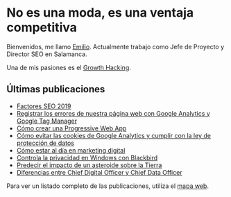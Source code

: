 # No es una moda, es una ventaja competitiva

Bienvenidos, me llamo <a href="https://emirodgar.com">Emilio</a>. Actualmente trabajo como Jefe de Proyecto y Director SEO en Salamanca. 

Una de mis pasiones es el <a href="https://emirodgar.es">Growth Hacking</a>.

<h2>Últimas publicaciones</h2>

- [Factores SEO 2019](marketing-digital/factores-seo-2019)
- [Registrar los errores de nuestra página web con Google Analytics y Google Tag Manager](marketing-digital/registrar-errores-web-con-google-analytics-tag-manager.md)
- [Cómo crear una Progressive Web App](tecnologia/como-crear-una-progressive-web-app.md)
- [Cómo evitar las cookies de Google Analytics y cumplir con la ley de protección de datos](marketing-digital/como-evitar-cookies-google-analytics-cumplir-ley-proteccion-datos)
- [Cómo estar al día en marketing digital](marketing-digital/como-estar-al-dia-en-marketing-digital)
- [Controla la privacidad en Windows con Blackbird](tecnologia/controla-la-privacidad-en-windows-con-blackbird)
- [Predecir el impacto de un asteroide sobre la Tierra](tecnologia/predecir-impacto-de-asteroide-en-la-tierra)
- [Diferencias entre Chief Digital Officer y Chief Data Officer](estrategia/diferencia-chief-data-officer-chief-digital-officer)


Para ver un listado completo de las publicaciones, utiliza el [mapa web](mapa-web).

<!--stackedit_data:
eyJoaXN0b3J5IjpbOTIzNjY3MDA3LC0zNzg2MzgwMTcsMTkzOT
M2MDgzMSwxMTMzMDA4Njg5XX0=
-->